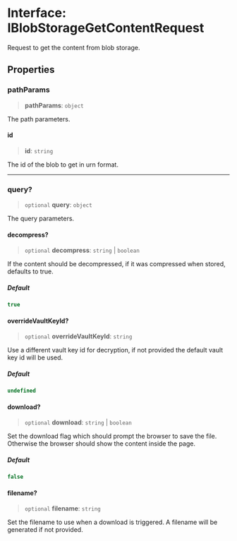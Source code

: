 # Interface: IBlobStorageGetContentRequest

Request to get the content from blob storage.

## Properties

### pathParams

> **pathParams**: `object`

The path parameters.

#### id

> **id**: `string`

The id of the blob to get in urn format.

***

### query?

> `optional` **query**: `object`

The query parameters.

#### decompress?

> `optional` **decompress**: `string` \| `boolean`

If the content should be decompressed, if it was compressed when stored, defaults to true.

##### Default

```ts
true
```

#### overrideVaultKeyId?

> `optional` **overrideVaultKeyId**: `string`

Use a different vault key id for decryption, if not provided the default vault key id will be used.

##### Default

```ts
undefined
```

#### download?

> `optional` **download**: `string` \| `boolean`

Set the download flag which should prompt the browser to save the file.
Otherwise the browser should show the content inside the page.

##### Default

```ts
false
```

#### filename?

> `optional` **filename**: `string`

Set the filename to use when a download is triggered.
A filename will be generated if not provided.
